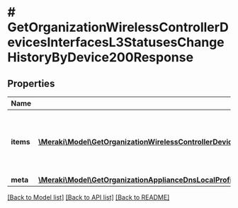 # # GetOrganizationWirelessControllerDevicesInterfacesL3StatusesChangeHistoryByDevice200Response

## Properties

Name | Type | Description | Notes
------------ | ------------- | ------------- | -------------
**items** | [**\Meraki\Model\GetOrganizationWirelessControllerDevicesInterfacesL3StatusesChangeHistoryByDevice200ResponseItemsInner[]**](GetOrganizationWirelessControllerDevicesInterfacesL3StatusesChangeHistoryByDevice200ResponseItemsInner.md) | Wireless LAN controller layer 3 interfaces historical status | [optional]
**meta** | [**\Meraki\Model\GetOrganizationApplianceDnsLocalProfilesAssignments200ResponseMeta**](GetOrganizationApplianceDnsLocalProfilesAssignments200ResponseMeta.md) |  | [optional]

[[Back to Model list]](../../README.md#models) [[Back to API list]](../../README.md#endpoints) [[Back to README]](../../README.md)
